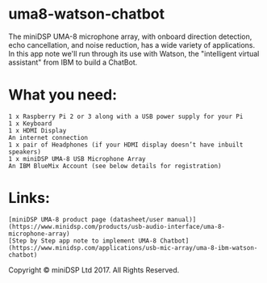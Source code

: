 # uma8-watson-chatbot
The miniDSP UMA-8 microphone array, with onboard direction detection, echo cancellation, and noise reduction, has a wide variety of applications. In this app note we'll run through its use with Watson, the "intelligent virtual assistant" from IBM to build a ChatBot.

# What you need:

    1 x Raspberry Pi 2 or 3 along with a USB power supply for your Pi
    1 x Keyboard
    1 x HDMI Display
    An internet connection
    1 x pair of Headphones (if your HDMI display doesn’t have inbuilt speakers)
    1 x miniDSP UMA-8 USB Microphone Array
    An IBM BlueMix Account (see below details for registration)

# Links:

    [miniDSP UMA-8 product page (datasheet/user manual)](https://www.minidsp.com/products/usb-audio-interface/uma-8-microphone-array)
    [Step by Step app note to implement UMA-8 Chatbot](https://www.minidsp.com/applications/usb-mic-array/uma-8-ibm-watson-chatbot)

Copyright © miniDSP Ltd 2017. All Rights Reserved.
